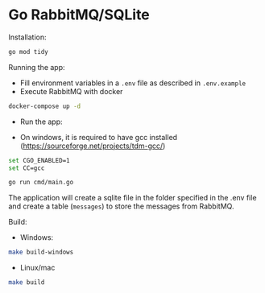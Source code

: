 # Go RabbitMQ/SQLite

Installation:
```bash
go mod tidy
```

Running the app:

- Fill environment variables in a `.env` file as described in `.env.example`
- Execute RabbitMQ with docker
```bash
docker-compose up -d
```
- Run the app:

- On windows, it is required to have gcc installed (https://sourceforge.net/projects/tdm-gcc/)
```bash
set CGO_ENABLED=1
set CC=gcc
```

```bash
go run cmd/main.go
```

The application will create a sqlite file in the folder specified in the .env file and create a table (`messages`) to store the messages from RabbitMQ.

Build:

- Windows:
```bash
make build-windows
```

- Linux/mac
```bash
make build
```

